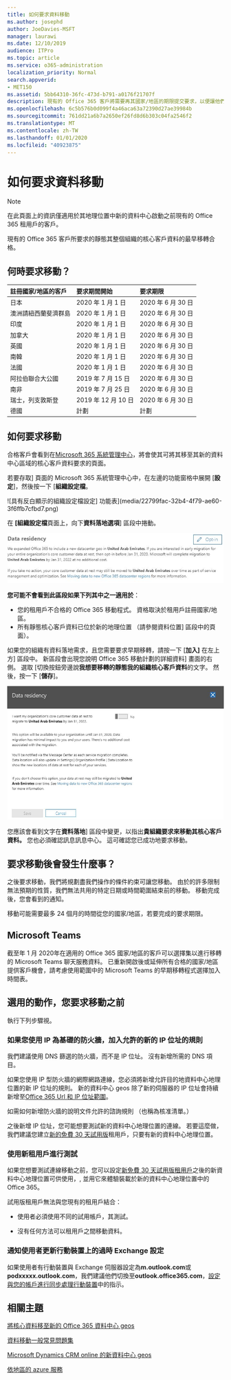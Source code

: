 ```yaml
---
title: 如何要求資料移動
ms.author: josephd
author: JoeDavies-MSFT
manager: laurawi
ms.date: 12/10/2019
audience: ITPro
ms.topic: article
ms.service: o365-administration
localization_priority: Normal
search.appverid:
- MET150
ms.assetid: 5bb64310-36fc-473d-b791-a0176f21707f
description: 現有的 Office 365 客戶將需要再其國家/地區的期限提交要求，以便讓他們參與的 Office 365 服務，移至其新的地理位置的客戶資料。
ms.openlocfilehash: 6c5b576b0d099f4a46aca63a72390d27ae39984b
ms.sourcegitcommit: 761dd21a6b7a2650ef26fd8d6b303c04fa2546f2
ms.translationtype: MT
ms.contentlocale: zh-TW
ms.lasthandoff: 01/01/2020
ms.locfileid: "40923875"
---
```

# <a name="how-to-request-your-data-move"></a>如何要求資料移動

> [!NOTE]
> 在此頁面上的資訊僅適用於其地理位置中新的資料中心啟動之前現有的 Office 365 租用戶的客戶。 
  
現有的 Office 365 客戶所要求的靜態其整個組織的核心客戶資料的最早移轉合格。  
  
## <a name="when-can-i-request-a-move"></a>何時要求移動？

|**註冊國家/地區的客戶**|**要求期間開始**|**要求期限**|
|:-----|:-----|:-----|
|日本  <br/> |2020 年 1 月 1 日  <br/> |2020 年 6 月 30 日  <br/> |
|澳洲請紐西蘭斐濟群島  <br/> |2020 年 1 月 1 日  <br/> |2020 年 6 月 30 日  <br/> |
|印度  <br/> |2020 年 1 月 1 日  <br/> |2020 年 6 月 30 日  <br/> |
|加拿大  <br/> |2020 年 1 月 1 日  <br/> |2020 年 6 月 30 日  <br/> |
|英國  <br/> |2020 年 1 月 1 日  <br/> |2020 年 6 月 30 日  <br/> |
|南韓  <br/> |2020 年 1 月 1 日  <br/> |2020 年 6 月 30 日  <br/> |
|法國  <br/> |2020 年 1 月 1 日  <br/> |2020 年 6 月 30 日  <br/> |
|阿拉伯聯合大公國  <br/> |2019 年 7 月 15 日  <br/> |2020 年 6 月 30 日  <br/> |
|南非  <br/> |2019 年 7 月 25 日  <br/> |2020 年 6 月 30 日  <br/> |
|瑞士，列支敦斯登  <br/> |2019 年 12 月 10 日  <br/> |2020 年 6 月 30 日  <br/> |
|德國  <br/> |計劃  <br/> |計劃  <br/> |
   
## <a name="how-to-request-a-move"></a>如何要求移動

合格客戶會看到在[Microsoft 365 系統管理中心](https://aka.ms/365admin)，將會使其可將其移至其新的資料中心區域的核心客戶資料要求的頁面。  
  
若要存取] 頁面的 Microsoft 365 系統管理中心中，在左邊的功能窗格中展開 [**設定**]，然後按一下 [**組織設定檔**。
  
![具有反白顯示的組織設定檔設定] 功能表](media/22799fac-32b4-4f79-ae60-3f6ffb7cfbd7.png)
  
在 **[組織設定檔**頁面上，向下**資料落地選項**] 區段中捲動。 
  
![資料常駐卡](media/dataresidencyae.jpg)
  
**您可能不會看到此區段如果下列其中之一適用於**：
- 您的租用戶不合格的 Office 365 移動程式。  資格取決於租用戶註冊國家/地區。
- 所有靜態核心客戶資料已位於新的地理位置 （請參閱資料位置] 區段中的頁面）。 
  
如果您的組織有資料落地需求，且您需要要求早期移轉，請按一下 [**加入]** 在左上方] 區段中。 新區段會出現您說明 Office 365 移動計劃的詳細資料] 畫面的右側。 選取 [切換按鈕旁邊說**我想要移轉的靜態我的組織核心客戶資料**的文字。 然後，按一下 [**儲存**]。
  
![資料中心加入動作畫面](media/dataresidencyflyoutae.jpg)
  
您應該會看到文字在**資料落地**] 區段中變更，以指出**貴組織要求來移動其核心客戶資料。** 您也必須確認訊息訊息中心。 這可確認您已成功地要求移動。 


  
## <a name="what-happens-after-requesting-a-move"></a>要求移動後會發生什麼事？

之後要求移動，我們將規劃盡我們操作的條件約束可讓您移動。 由於的許多限制無法預期的性質，我們無法共用的特定日期或時間範圍結束前的移動。 移動完成後，您會看到的通知。
  
移動可能需要最多 24 個月的時間從您的國家/地區，若要完成的要求期限。
  
## <a name="microsoft-teams"></a>Microsoft Teams

截至年 1 月 2020年在適用的 Office 365 國家/地區的客戶可以選擇集以進行移轉的 Microsoft Teams 聊天服務資料。  已重新開啟後或延伸所有合格的國家/地區提供客戶機會，請考慮使用範圍中的 Microsoft Teams 的早期移轉程式選擇加入時間表。   

## <a name="optional-actions-before-you-request-a-move"></a>選用的動作，您要求移動之前

執行下列步驟視。
  
### <a name="if-you-use-an-ip-based-firewall-add-allow-rules-for-the-new-ip-addresses"></a>如果您使用 IP 為基礎的防火牆，加入允許的新的 IP 位址的規則

我們建議使用 DNS 篩選的防火牆，而不是 IP 位址。 沒有新增所需的 DNS 項目。
  
如果您使用 IP 型防火牆的網際網路連線，您必須將新增允許目的地資料中心地理位置的新 IP 位址的規則。 新的資料中心 geos 除了新的伺服器的 IP 位址會持續新增至[Office 365 Url 和 IP 位址範圍](https://go.microsoft.com/fwlink/p/?LinkId=229631)。
  
如需如何新增防火牆的說明文件允許的諮詢規則 （也稱為核准清單。）
  
之後新增 IP 位址，您可能想要測試新的資料中心地理位置的連線。 若要這麼做，我們建議您建立[新的免費 30 天試用版](https://go.microsoft.com/fwlink/?LinkId=522463)租用戶，只要有新的資料中心地理位置。 
  
### <a name="test-using-a-new-tenant"></a>使用新租用戶進行測試

如果您想要測試連線移動之前，您可以設定[新免費 30 天試用版租用戶](https://go.microsoft.com/fwlink/?LinkId=522463)之後的新資料中心地理位置可供使用，, 並用它來體驗裝載於新的資料中心地理位置中的 Office 365。 
  
試用版租用戶無法與您現有的租用戶結合：
  
- 使用者必須使用不同的試用帳戶，其測試。
    
- 沒有任何方法可以租用戶之間移動資料。
    
### <a name="notify-users-to-update-out-of-date-exchange-settings-on-mobile-devices"></a>通知使用者更新行動裝置上的過時 Exchange 設定

如果使用者有行動裝置與 Exchange 伺服器設定為**m.outlook.com**或**podxxxxx.outlook.com**，我們建議他們切換至**outlook.office365.com**，[設定與您的帳戶進行同步處理行動裝置](https://support.office.com/article/c9139caf-01ab-41a0-827c-3c06ee569ed3)中的指示。

## <a name="related-topics"></a>相關主題

[將核心資料移至新的 Office 365 資料中心 geos](moving-data-to-new-datacenter-geos.md)

[資料移動一般常見問題集](data-move-faq.md)

[Microsoft Dynamics CRM online 的新資料中心 geos](https://go.microsoft.com/fwlink/p/?Linkid=615924)
  
[依地區的 azure 服務](https://azure.microsoft.com/regions/)
  

